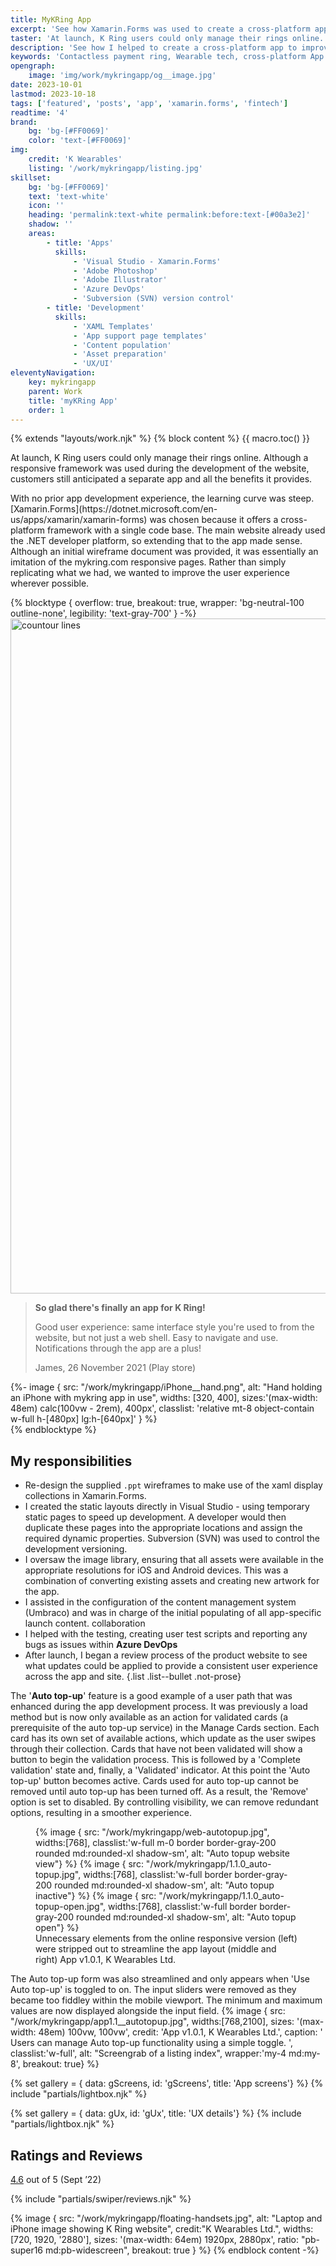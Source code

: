 ```yaml
---
title: MyKRing App
excerpt: 'See how Xamarin.Forms was used to create a cross-platform app to improve the customer experience and make authentication easier.'
taster: 'At launch, K Ring users could only manage their rings online. Despite having an advanced responsive framework the website, customers still anticipated a separate app and all the simplicity it provides. See how we created a cross-platform solution with Xamarin.Forms.'
description: 'See how I helped to create a cross-platform app to improve the customer experience and make authentication easier.'
keywords: 'Contactless payment ring, Wearable tech, cross-platform App development, iOS, Android, Xamarin.Forms, Azure DevOps, authentication, validation'
opengraph:
    image: 'img/work/mykringapp/og__image.jpg'
date: 2023-10-01
lastmod: 2023-10-18
tags: ['featured', 'posts', 'app', 'xamarin.forms', 'fintech']
readtime: '4'
brand:
    bg: 'bg-[#FF0069]'
    color: 'text-[#FF0069]'
img:
    credit: 'K Wearables'
    listing: '/work/mykringapp/listing.jpg'
skillset:
    bg: 'bg-[#FF0069]'
    text: 'text-white'
    icon: ''
    heading: 'permalink:text-white permalink:before:text-[#00a3e2]'
    shadow: ''
    areas:
        - title: 'Apps'
          skills:
              - 'Visual Studio - Xamarin.Forms'
              - 'Adobe Photoshop'
              - 'Adobe Illustrator'
              - 'Azure DevOps'
              - 'Subversion (SVN) version control'
        - title: 'Development'
          skills:
              - 'XAML Templates'
              - 'App support page templates'
              - 'Content population'
              - 'Asset preparation'
              - 'UX/UI'
eleventyNavigation:
    key: mykringapp
    parent: Work
    title: 'myKRing App'
    order: 1
---
```


{% extends "layouts/work.njk" %}
{% block content %}
{{ macro.toc() }}

  <p class="lead">
    At launch, K&nbsp;Ring users could only manage their rings online. Although a responsive framework was used during the development of the website, customers still anticipated a separate app and all the benefits it provides.
  </p>
  With no prior app development experience, the learning curve was steep. [Xamarin.Forms](https://dotnet.microsoft.com/en-us/apps/xamarin/xamarin-forms) was chosen because it offers a cross-platform framework with a single code base. The main website already used the .NET developer platform, so extending that to the app made sense.
  Although an initial wireframe document was provided, it was essentially an imitation of the mykring.com responsive pages. Rather than simply replicating what we had, we wanted to improve the user experience wherever possible.

{% blocktype { overflow: true, breakout: true, wrapper: 'bg-neutral-100 outline-none', legibility: 'text-gray-700'  } -%}
<img src="/img/details/contour__16--cr.svg"
       class="absolute inset-0 object-cover w-full h-full"
       width="1920"
       height="1080"
       alt="countour lines">

  <div class="relative grid grid-rows-1 grid-cols-1 md:grid-cols-2 lg:grid-cols-block60 min-h-block gap-8 max-w-container mx-auto">
    <div class="md:order-2 self-center rte-content {{ utilities.tramline.y }}">
      <blockquote class="not-prose italic pl-0 m-0 text-xl md:text-2xl xl:text-3xl">
        <p class="font-headline mb-4">
          <strong>So glad there's finally an app for K&nbsp;Ring!</strong>
        </p>
        <p>
          Good user experience: same interface style you're used to from the website, but not just a web shell. Easy to navigate and use. Notifications through the app are a plus!
        </p>
        <p class="cite">
          <span class="text-yellow-500 text-sm mr-1"><i class="fa-solid fa-star"></i><i class="fa-solid fa-star"></i><i class="fa-solid fa-star"></i><i class="fa-solid fa-star"></i><i class="fa-solid fa-star"></i></span> James, 26 November 2021 (Play store)
        </p>
      </blockquote>
    </div>
    <div class="md:order-1 self-end">
      {%- image { src: "/work/mykringapp/iPhone__hand.png", alt: "Hand holding an iPhone with mykring app in use", widths: [320, 400], sizes:'(max-width: 48em) calc(100vw - 2rem), 400px', classlist: 'relative mt-8 object-contain w-full h-[480px] lg:h-[640px]' } %}
    </div>
  </div>
{% endblocktype %}

## My responsibilities

-   Re-design the supplied `.ppt` wireframes to make use of the xaml display collections in Xamarin.Forms.
-   I created the static layouts directly in Visual Studio - using temporary static pages to speed up development. A developer would then duplicate these pages into the appropriate locations and assign the required dynamic properties. Subversion (SVN) was used to control the development versioning.
-   I oversaw the image library, ensuring that all assets were available in the appropriate resolutions for iOS and Android devices. This was a combination of converting existing assets and creating new artwork for the app.
-   I assisted in the configuration of the content management system (Umbraco) and was in charge of the initial populating of all app-specific launch content. <span class="label label--info !m-0">collaboration</span>
-   I helped with the testing, creating user test scripts and reporting any bugs as issues within **Azure DevOps**
-   After launch, I began a review process of the product website to see what updates could be applied to provide a consistent user experience across the app and site.
    {.list .list--bullet .not-prose}

The '**Auto top-up**' feature is a good example of a user path that was enhanced during the app development process. It was previously a load method but is now only available as an action for validated cards (a prerequisite of the auto top-up service) in the Manage Cards section.
Each card has its own set of available actions, which update as the user swipes through their collection. Cards that have not been validated will show a button to begin the validation process. This is followed by a 'Complete validation' state and, finally, a 'Validated' indicator. At this point the 'Auto top-up' button becomes active. Cards used for auto top-up cannot be removed until auto top-up has been turned off. As a result, the 'Remove' option is set to disabled.
By controlling visibility, we can remove redundant options, resulting in a smoother experience.

<figure class="not-prose">
  <div class="grid grid-cols-3 auto-rows-auto gap-4 md:gap-8 my-8">
    {% image { src: "/work/mykringapp/web-autotopup.jpg", widths:[768], classlist:'w-full m-0 border border-gray-200 rounded md:rounded-xl shadow-sm', alt: "Auto topup website view"} %}
    {% image { src: "/work/mykringapp/1.1.0_auto-topup.jpg", widths:[768], classlist:'w-full border border-gray-200 rounded md:rounded-xl shadow-sm', alt: "Auto topup inactive"} %}
    {% image { src: "/work/mykringapp/1.1.0_auto-topup-open.jpg", widths:[768], classlist:'w-full border border-gray-200 rounded md:rounded-xl shadow-sm', alt: "Auto topup open"} %}
  </div>
  <figcaption class="border-b border-gray-200 pb-4 mt-4 text-sm flex justify-between">
    Unnecessary elements from the online responsive version (left) were stripped out to streamline the app layout (middle and right) <span class="text-xs">App v1.0.1, K Wearables Ltd.</span>
  </figcaption>
</figure>

The Auto top-up form was also streamlined and only appears when 'Use Auto top-up' is toggled to on. The input sliders were removed as they became too fiddley within the mobile viewport. The minimum and maximum values are now displayed alongside the input field.
{% image { src: "/work/mykringapp/app1.1__autotopup.jpg", widths:[768,2100], sizes: '(max-width: 48em) 100vw, 100vw', credit: 'App v1.0.1, K Wearables Ltd.', caption: ' Users can manage Auto top-up functionality using a simple toggle. ', classlist:'w-full', alt: "Screengrab of a listing index", wrapper:'my-4 md:my-8', breakout: true} %}

{% set gallery = { data: gScreens, id: 'gScreens', title: 'App screens'} %}
{% include "partials/lightbox.njk" %}

{% set gallery = { data: gUx, id: 'gUx', title: 'UX details'} %}
{% include "partials/lightbox.njk" %}

## Ratings and Reviews

<p>
  <a href="https://apps.apple.com/gb/app/mykring/id1578688520?see-all=reviews"
     class="link external"
     target="_blank"><span class="text-4xl font-black">4.6</span></a> out of 5 <span class="text-sm">(Sept &rsquo;22)</span>
</p>

{% include "partials/swiper/reviews.njk" %}

{% image { src: "/work/mykringapp/floating-handsets.jpg", alt: "Laptop and iPhone image showing K Ring website", credit:"K Wearables Ltd.", widths: [720, 1920, '2880'], sizes: '(max-width: 64em) 1920px, 2880px', ratio: "pb-super16 md:pb-widescreen", breakout: true } %}
{% endblock content -%}
